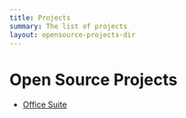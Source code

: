 ```yaml
---
title: Projects
summary: The list of projects
layout: opensource-projects-dir
---
```


# Open Source Projects

-   [Office Suite](projects/office-suite)
